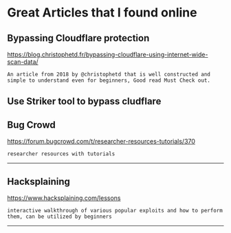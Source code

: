 # Great Articles that I found online

## Bypassing Cloudflare protection

https://blog.christophetd.fr/bypassing-cloudflare-using-internet-wide-scan-data/


    An article from 2018 by @christophetd that is well constructed and simple to understand even for beginners, Good read Must Check out.
Use Striker tool to bypass cludflare
----

## Bug Crowd 

https://forum.bugcrowd.com/t/researcher-resources-tutorials/370

    researcher resources with tutorials 
----
## Hacksplaining

https://www.hacksplaining.com/lessons

    interactive walkthrough of various popular exploits and how to perform them, can be utilized by beginners
----